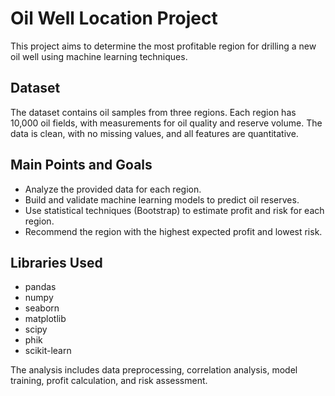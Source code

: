 # Oil Well Location Project

This project aims to determine the most profitable region for drilling a new oil well using machine learning techniques.

## Dataset

The dataset contains oil samples from three regions. Each region has 10,000 oil fields, with measurements for oil quality and reserve volume. The data is clean, with no missing values, and all features are quantitative.

## Main Points and Goals

- Analyze the provided data for each region.
- Build and validate machine learning models to predict oil reserves.
- Use statistical techniques (Bootstrap) to estimate profit and risk for each region.
- Recommend the region with the highest expected profit and lowest risk.

## Libraries Used

- pandas
- numpy
- seaborn
- matplotlib
- scipy
- phik
- scikit-learn

The analysis includes data preprocessing, correlation analysis, model training, profit calculation, and risk assessment.
